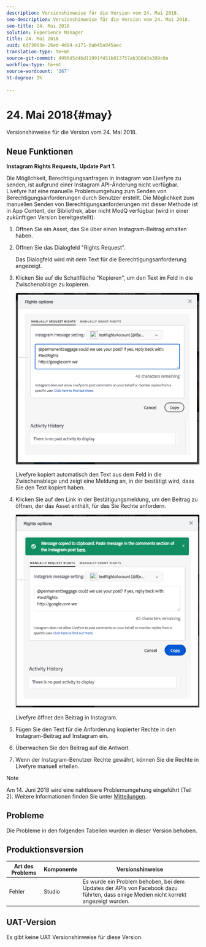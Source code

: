 ```yaml
---
description: Versionshinweise für die Version vom 24. Mai 2018.
seo-description: Versionshinweise für die Version vom 24. Mai 2018.
seo-title: 24. Mai 2018
solution: Experience Manager
title: 24. Mai 2018
uuid: 6d73063e-26ed-4d84-a171-0ab45a945aec
translation-type: tm+mt
source-git-commit: 4990d5d46d11991f451b813757ab36843a399c0a
workflow-type: tm+mt
source-wordcount: '267'
ht-degree: 3%

---
```



# 24. Mai 2018{#may}

Versionshinweise für die Version vom 24. Mai 2018.

## Neue Funktionen

**Instagram Rights Requests, Update Part 1.**

Die Möglichkeit, Berechtigungsanfragen in Instagram von Livefyre zu senden, ist aufgrund einer Instagram API-Änderung nicht verfügbar. Livefyre hat eine manuelle Problemumgehung zum Senden von Berechtigungsanforderungen durch Benutzer erstellt. Die Möglichkeit zum manuellen Senden von Berechtigungsanforderungen mit dieser Methode ist in App Content, der Bibliothek, aber nicht ModQ verfügbar (wird in einer zukünftigen Version bereitgestellt):

1. Öffnen Sie ein Asset, das Sie über einen Instagram-Beitrag erhalten haben.
1. Öffnen Sie das Dialogfeld &quot;Rights Request&quot;.

   Das Dialogfeld wird mit dem Text für die Berechtigungsanforderung angezeigt.

1. Klicken Sie auf die Schaltfläche &quot;Kopieren&quot;, um den Text im Feld in die Zwischenablage zu kopieren.

   ![](../assets/rr_insta_workaround1.png)

   Livefyre kopiert automatisch den Text aus dem Feld in die Zwischenablage und zeigt eine Meldung an, in der bestätigt wird, dass Sie den Text kopiert haben.

1. Klicken Sie auf den Link in der Bestätigungsmeldung, um den Beitrag zu öffnen, der das Asset enthält, für das Sie Rechte anfordern.

   ![](../assets/rr_insta_workaround2.png)

   Livefyre öffnet den Beitrag in Instagram.

1. Fügen Sie den Text für die Anforderung kopierter Rechte in den Instagram-Beitrag auf Instagram ein.
1. Überwachen Sie den Beitrag auf die Antwort.
1. Wenn der Instagram-Benutzer Rechte gewährt, können Sie die Rechte in Livefyre manuell erteilen.

>[!NOTE]
>
>Am 14. Juni 2018 wird eine nahtlosere Problemumgehung eingeführt (Teil 2). Weitere Informationen finden Sie unter [Mitteilungen](/help/using/c-anouncements.md#c_anouncements).

## Probleme

Die Probleme in den folgenden Tabellen wurden in dieser Version behoben.

## Produktionsversion

| **Art des Problems** | **Komponente** | **Versionshinweise** |
|---|---|---|
| Fehler | Studio | Es wurde ein Problem behoben, bei dem Updates der APIs von Facebook dazu führten, dass einige Medien nicht korrekt angezeigt wurden. |

## UAT-Version

Es gibt keine UAT Versionshinweise für diese Version.

